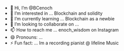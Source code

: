 - 👋 Hi, I’m @BCenoch
- 👀 I’m interested in ... Blockchain and solidity
- 🌱 I’m currently learning ... Blockchain as a newbie
- 💞️ I’m looking to collaborate on ...
- 📫 How to reach me ... enoch_wisdom on Instagram
- 😄 Pronouns: ...
- ⚡ Fun fact: ... Im a recording pianist @ lifeline Music

<!---
BCenoch/BCenoch is a ✨ special ✨ repository because its `README.md` (this file) appears on your GitHub profile.
You can click the Preview link to take a look at your changes.
--->
